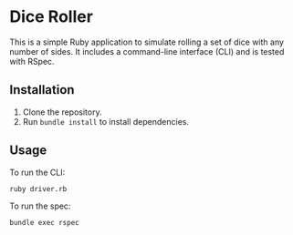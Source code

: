 # Dice Roller

This is a simple Ruby application to simulate rolling a set of dice with any number of sides. It includes a command-line interface (CLI) and is tested with RSpec.

## Installation

1. Clone the repository.
2. Run `bundle install` to install dependencies.

## Usage

To run the CLI:

```bash
ruby driver.rb
```

To run the spec:

```bash
bundle exec rspec
```

